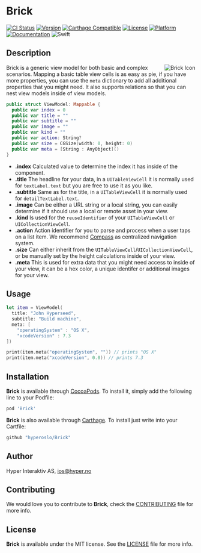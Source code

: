 # Brick

[![CI Status](http://img.shields.io/travis/hyperoslo/Brick.svg?style=flat)](https://travis-ci.org/hyperoslo/Brick)
[![Version](https://img.shields.io/cocoapods/v/Brick.svg?style=flat)](http://cocoadocs.org/docsets/Brick)
[![Carthage Compatible](https://img.shields.io/badge/Carthage-compatible-4BC51D.svg?style=flat)](https://github.com/Carthage/Carthage)
[![License](https://img.shields.io/cocoapods/l/Brick.svg?style=flat)](http://cocoadocs.org/docsets/Brick)
[![Platform](https://img.shields.io/cocoapods/p/Brick.svg?style=flat)](http://cocoadocs.org/docsets/Brick)
[![Documentation](https://img.shields.io/cocoapods/metrics/doc-percent/Brick.svg?style=flat)](http://cocoadocs.org/docsets/Brick)
![Swift](https://img.shields.io/badge/%20in-swift%202.2-orange.svg)

## Description

<img src="https://raw.githubusercontent.com/hyperoslo/Brick/master/Images/icon_v2.png" alt="Brick Icon" align="right" />

Brick is a generic view model for both basic and complex scenarios.
Mapping a basic table view cells is as easy as pie, if you have more properties, you can use the `meta` dictionary to add all additional properties that you might need. It also supports relations so that you can nest view models inside of view models.

```swift
public struct ViewModel: Mappable {
  public var index = 0
  public var title = ""
  public var subtitle = ""
  public var image = ""
  public var kind = ""
  public var action: String?
  public var size = CGSize(width: 0, height: 0)
  public var meta = [String : AnyObject]()
}
```

- **.index**
Calculated value to determine the index it has inside of the component.
- **.title**
The headline for your data, in a `UITableViewCell` it is normally used for `textLabel.text` but you are free to use it as you like.
- **.subtitle**
Same as for the title, in a `UITableViewCell` it is normally used for `detailTextLabel.text`.
- **.image**
Can be either a URL string or a local string, you can easily determine if it should use a local or remote asset in your view.
- **.kind**
Is used for the `reuseIdentifier` of your `UITableViewCell` or `UICollectionViewCell`.
- **.action**
Action identifier for you to parse and process when a user taps on a list item. We recommend [Compass](https://github.com/hyperoslo/Compass) as centralized navigation system.
- **.size**
Can either inherit from the `UITableViewCell`/`UICollectionViewCell`, or be manually set by the height calculations inside of your view.
- **.meta**
This is used for extra data that you might need access to inside of your view, it can be a hex color, a unique identifer or additional images for your view.

## Usage

```swift
let item = ViewModel(
  title: "John Hyperseed",
  subtitle: "Build machine",
  meta: [
    "operatingSystem" : "OS X",
    "xcodeVersion" : 7.3
])

print(item.meta("operatingSystem", "")) // prints "OS X"
print(item.meta("xcodeVersion", 0.0)) // prints 7.3

```

## Installation

**Brick** is available through [CocoaPods](http://cocoapods.org). To install
it, simply add the following line to your Podfile:

```ruby
pod 'Brick'
```

**Brick** is also available through [Carthage](https://github.com/Carthage/Carthage).
To install just write into your Cartfile:

```ruby
github "hyperoslo/Brick"
```

## Author

Hyper Interaktiv AS, ios@hyper.no

## Contributing

We would love you to contribute to **Brick**, check the [CONTRIBUTING](https://github.com/hyperoslo/Brick/blob/master/CONTRIBUTING.md) file for more info.

## License

**Brick** is available under the MIT license. See the [LICENSE](https://github.com/hyperoslo/Brick/blob/master/LICENSE.md) file for more info.
